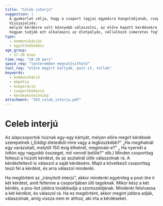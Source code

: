 ```yaml
---
title: "Celeb interjú"
suggestion: | 
  A gyakorlat célja, hogy a csoport tagjai egymásra hangolódjanak, csoportkohézió, csoportidentitás megteremtése. Egymás mélyebb megismerése. 
  Visszajelzés:
  melyik kérdésre volt könnyebb válaszolni, az előre kapott kérdésekre, vagy amelyeket a csoporttagok saját maguk írtak? 
  hogyan tudják ezt alkalmazni az életpályás, vállalkozó ismeretes foglalkozásokon?
type:
  - kommunikációs
  - együttműködési
age_group:
  - 17-20 éves
time_req: "10-20 perc"
space_req: "tanteremben megvalósítható"
tool_req: "előre megírt kártyák, post-it, tollak"
keywords: 
  - kommunikáció
  - empátia
  - kooperáció
  - csoportkohézió
  - kérdezéstechnika
attachment: "203_celeb_interju.pdf"
---
```


# Celeb interjú

Az alapcsoportok húznak egy-egy kártyát, melyen előre megírt kérdések szerepelnek („Eddigi életedből mire vagy a legbüszkébb?” „Ha megihatnál egy varázsitalt, melytől 150 évig élhetnél, meginnád-e?” „ Ha nyernél a lottón egy nagyobb összeget, mit vennél belőle?” stb.) Minden csoporttag felteszi a húzott kérdést, és az asztalnál ülők válaszolnak rá. A kérdésfeltevő is válaszol a saját kérdésére. Majd a következő csoporttag teszi fel a kérdést, és arra válaszol mindenki.

Ha megtörtént az „irányított interjú”, akkor mindenki egyénileg a post-itre ír két kérdést, amit feltenne a csoportjában ülő tagoknak. Mikor kész a két kérdés, a pos-itot jobbra továbbadja a szomszédjának. Mindenki felolvassa a két kérdést, és válaszol rá. Ha ez megtörtént, akkor megint jobbra adják, válaszolnak, amíg vissza nem ér ahhoz, aki írta a kérdéseket.
  
  
